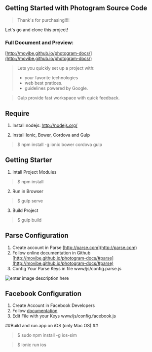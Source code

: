 ## Getting Started with Photogram Source Code

> Thank's for purchasing!!!!

Let's go and clone this project!

### Full Document and Preview:

[http://movibe.github.io/photogram-docs/](http://movibe.github.io/photogram-docs/)

> Lets you quickly set up a project with:
> * your favorite technologies
> * web best pratices.
> * guidelines powered by Google.

> Gulp provide fast workspace with quick feedback.

## Require  ##
1) Install nodejs: http://nodejs.org/ 

2) Install Ionic, Bower, Cordova and Gulp
> $ npm install -g ionic bower cordova gulp

## Getting Starter  ##
1) Intall Project Modules
> $ npm install

2) Run in Browser
> $ gulp serve

3) Build Project
> $ gulp build

## Parse Configuration ##
1. Create account in Parse [http://parse.com](http://parse.com)
2. Follow online documentation in Github
[http://movibe.github.io/photogram-docs/#parse](http://movibe.github.io/photogram-docs/#parse)
3. Config Your Parse Keys in file
www/js/config.parse.js

![enter image description here](http://movibe.github.io/photogram-docs/assets/images/facebook-config.jpg)
  
## Facebook Configuration ##

 1. Create Account in Facebook Developers
 2. Follow  [documentation](http://movibe.github.io/photogram-docs/#facebook)
 2. Edit File with your Keys www/js/config.facebook.js

##Build and run app on iOS (only Mac OS) ##
> $ sudo npm install -g ios-sim 

> $ ionic run ios

